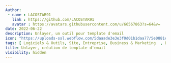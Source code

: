 ```yaml
---
Author: 
 - name : LACOSTAR91
   link : https://github.com/LACOSTAR91
   avatar : https://avatars.githubusercontent.com/u/66567863?s=64&v=
date: 2022-06-22
description: Unlayer, un outil pour template d'email
icon: "https://uploads-ssl.webflow.com/5daaade3e3e3f0d01b1daa77/5e0881eead6bad8040b39f02_color_logo_transparent%402x-p-500.png"
tags: [ Logiciels & Outils, Site, Entreprise, Business & Marketing  , E-mail, Gratuit]
title: Unlayer, création de template d'email 
visibility: hidden
---
```

